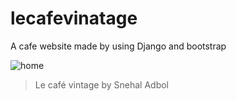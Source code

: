 # lecafevinatage

A cafe website made by using Django and bootstrap

![home](https://snehal-adbol.snehaladbol.repl.co/assets/img/project1.png)

> Le café vintage by Snehal Adbol

